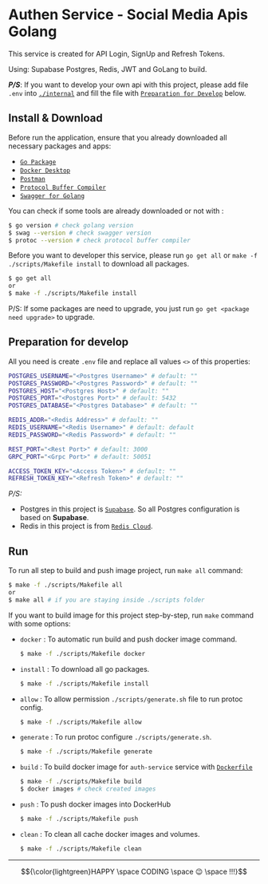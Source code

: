 # Authen Service - Social Media Apis Golang

This service is created for API Login, SignUp and Refresh Tokens.

Using: Supabase Postgres, Redis, JWT and GoLang to build.

***P/S***: If you want to develop your own api with this project, please add file `.env` into [`./internal`](./internal/) and fill the file with [`Preparation for Develop`](#preparation-for-develop) below.

## Install & Download 
Before run the application, ensure that you already downloaded all necessary packages and apps:
* [`Go Package`](https://go.dev/doc/install)
* [`Docker Desktop`](https://docs.docker.com/desktop/)
* [`Postman` ](https://www.postman.com/downloads/)
* [`Protocol Buffer Compiler`](https://protobuf.dev/installation/)
* [`Swagger for Golang`](https://goswagger.io/go-swagger/install/install-source/)

You can check if some tools are already downloaded or not with : 
```bash
$ go version # check golang version
$ swag --version # check swagger version 
$ protoc --version # check protocol buffer compiler
```

Before you want to developer this service, please run `go get all` or `make -f ./scripts/Makefile install` to download all packages.
```bash
$ go get all
or
$ make -f ./scripts/Makefile install
```
P/S: If some packages are need to upgrade, you just run `go get <package need upgrade>` to upgrade.

## Preparation for develop
All you need is create `.env` file and replace all values `<>` of this properties:
```bash
POSTGRES_USERNAME="<Postgres Username>" # default: ""
POSTGRES_PASSWORD="<Postgres Password>" # default: ""
POSTGRES_HOST="<Postgres Host>" # default: ""
POSTGRES_PORT="<Postgres Port>" # default: 5432
POSTGRES_DATABASE="<Postgres Database>" # default: ""

REDIS_ADDR="<Redis Address>" # default: ""
REDIS_USERNAME="<Redis Username>" # default: default
REDIS_PASSWORD="<Redis Password>" # default: ""

REST_PORT="<Rest Port>" # default: 3000
GRPC_PORT="<Grpc Port>" # default: 50051

ACCESS_TOKEN_KEY="<Access Token>" # default: ""
REFRESH_TOKEN_KEY="<Refresh Token>" # default: ""
```
*P/S:* 
* Postgres in this project is [`Supabase`](https://supabase.com/). So all Postgres configuration is based on **Supabase**.
* Redis in this project is from [`Redis Cloud`](https://app.redislabs.com/).

## Run
To run all step to build and push image project, run `make all` command:
```bash
$ make -f ./scripts/Makefile all
or
$ make all # if you are staying inside ./scripts folder
``` 

If you want to build image for this project step-by-step, run `make` command with some options:
* `docker` : To automatic run build and push docker image command.
    ```bash
    $ make -f ./scripts/Makefile docker
    ```
* `install` : To download all go packages.
    ```bash
    $ make -f ./scripts/Makefile install
    ```
* `allow` : To allow permission `./scripts/generate.sh` file to run protoc config.
    ```bash
    $ make -f ./scripts/Makefile allow
    ```
* `generate` : To run protoc configure `./scripts/generate.sh`.
    ```bash
    $ make -f ./scripts/Makefile generate
    ```
* `build` : To build docker image for `auth-service` service with [`Dockerfile`](./Dockerfile)
    ```bash
    $ make -f ./scripts/Makefile build
    $ docker images # check created images
    ```
* `push` : To push docker images into DockerHub
    ```bash
    $ make -f ./scripts/Makefile push
* `clean` : To clean all cache docker images and volumes.
    ```bash
    $ make -f ./scripts/Makefile clean
    ```
---
$${\color{lightgreen}HAPPY \space CODING \space 😉 \space !!!}$$	
